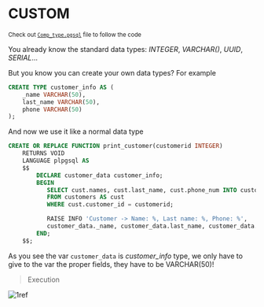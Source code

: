# CUSTOM 

<sub> Check out [``Comp_type.pgsql``](Comp_type.pgsql) file to follow the code </sub>

You already know the standard data types: _INTEGER_, _VARCHAR()_, _UUID_, _SERIAL_...

But you know you can create your own data types? For example 

```SQL
CREATE TYPE customer_info AS (
    _name VARCHAR(50),
    last_name VARCHAR(50),
    phone VARCHAR(50)
);
```

And now we use it like a normal data type

```SQL
CREATE OR REPLACE FUNCTION print_customer(customerid INTEGER)
    RETURNS VOID
    LANGUAGE plpgsql AS
    $$
        DECLARE customer_data customer_info;
        BEGIN
           SELECT cust.names, cust.last_name, cust.phone_num INTO customer_data
           FROM customers AS cust
           WHERE cust.customer_id = customerid;

           RAISE INFO 'Customer -> Name: %, Last name: %, Phone: %',
           customer_data._name, customer_data.last_name, customer_data.phone;
        END;
    $$;
```

As you see the var ``customer_data`` is _customer_info_ type, we only have to give to the var the proper fields, they have to be VARCHAR(50)!

> Execution

![1ref](https://github.com/RogerCL24/pgSQL/assets/90930371/4fa57416-df66-492f-9899-a019a3c81575)
